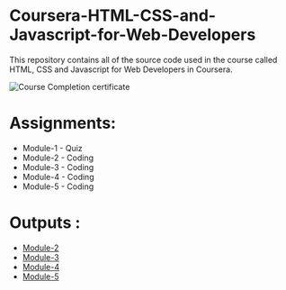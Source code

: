 # Coursera-HTML-CSS-and-Javascript-for-Web-Developers

This repository contains all of the source code used in the course called HTML, CSS and Javascript for Web Developers in Coursera.

![Course Completion certificate](https://github.com/siddartha19/Coursera-HTML-CSS-and-Javascript-for-Web-Developers/blob/master/Certificate.PNG)


# Assignments:

* Module-1 - Quiz 
* Module-2 - Coding
* Module-3 - Coding
* Module-4 - Coding
* Module-5 - Coding


# Outputs :

* [Module-2](https://adeshyadav2020.github.io/Coursera-HTML-CSS-and-JavaScript-for-Web-Developers/Assignments/module-2/index.html)
* [Module-3](https://adeshyadav2020.github.io/Coursera-HTML-CSS-and-JavaScript-for-Web-Developers/Assignments/module-3/index.html)
* [Module-4](https://adeshyadav2020.github.io/Coursera-HTML-CSS-and-JavaScript-for-Web-Developers/Assignments/module-4/index.html)
* [Module-5](https://adeshyadav2020.io/Coursera-HTML-CSS-and-JavaScript-for-Web-Developers/Assignments/module-5/index.html)
